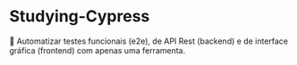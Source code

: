 # Studying-Cypress
🌲  Automatizar testes funcionais (e2e), de API Rest (backend) e de interface gráfica (frontend) com apenas uma ferramenta.
